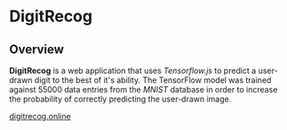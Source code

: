 # DigitRecog

## Overview
**DigitRecog** is a web application that uses *Tensorflow.js* to predict a user-drawn digit to the best of it's ability. The TensorFlow model was trained against 55000 data entries from the *MNIST* database in order to increase the probability of correctly predicting the user-drawn image. 

[digitrecog.online](http://digitrecog.online)

